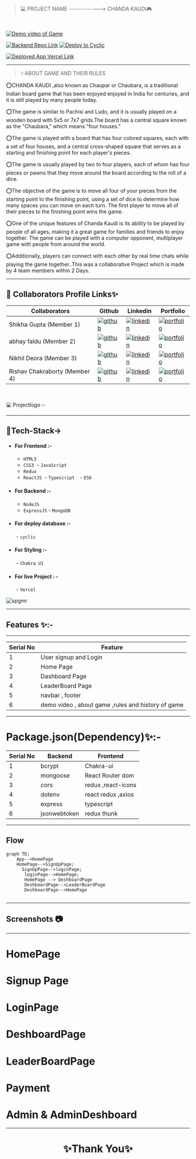> 💻 PROJECT NAME -------------> CHANDA KAUDI🎮

<br>

<a href="https://drive.google.com/file/d/18ubJcPyNQTvUz4YCmmxmjzRizXB8QrOv/view">![Demo video of Game](https://img.shields.io/badge/Demo_Video_Of_Game-Click_ME-brightgreen.svg?style=plastic&logo=YouTube&logoColor=red)</a>

[![Backend Repo Link](https://img.shields.io/badge/Backend_Repo_Link-0A66C2?style=for-the-badge&logo=github&logoColor=#FF7139)](https://github.com/abhayfaldu/abashed-store-5188-backend)
[![Deploy to Cyclic](https://img.shields.io/badge/Deployed_Cyclic_Link-0A66C2?style=for-the-badge&logo=ko-fi&logoColor=white)](https://different-bat-sun-hat.cyclic.app
)

[![Deployed App Vercel Link](https://img.shields.io/badge/Deployed_App_Vercel_Link-000?style=for-the-badge&logo=ko-fi&logoColor=white)]()

---


> ✨ABOUT GAME AND THEIR RULES

⭕CHANDA KAUDI ,also known as Chaupar or Chaubara, is a traditional Indian board game that has been enjoyed enjoyed in India for centuries, and it is still played by many people today.

⭕The game is similar to Pachisi and Ludo, and it is usually played on a wooden board with 5x5 or 7x7 grids.The board has a central square known as the "Chaubara," which means "four houses."

⭕The game is played with a board that has four colored squares, each with a set of four houses, and a central cross-shaped square that serves as a starting and finishing point for each player's pieces. 

⭕The game is usually played by two to four players, each of whom has four pieces or pawns that they move around the board according to the roll of a dice.

⭕The objective of the game is to move all four of your pieces from the starting point to the finishing point, using a set of dice to determine how many spaces you can move on each turn. The first player to move all of their pieces to the finishing point wins the game.

⭕One of the unique features of Chanda Kaudi is its ability to be played by people of all ages, making it a great game for families and friends to enjoy together. 
The game can be played with a computer opponent, multiplayer game with people from around the world. 

⭕Additionally, players can connect with each other by real time chats while playing the game together..This was a collaborative Project which is made by 4 team members within 2 Days.

---


## 🔗 Collaborators Profile Links✨



| Collaborators | Github                                                                                                                                   | Linkedin                                                                                                                                                            | Portfolio                                                                                                                                    |
| ------------- | ---------------------------------------------------------------------------------------------------------------------------------------- | ------------------------------------------------------------------------------------------------------------------------------------------------------------------- | -------------------------------------------------------------------------------------------------------------------------------------------- |
| Shikha Gupta  (Member 1)| [![github](https://img.shields.io/badge/github-1DA1F2?style=for-the-badge&logo=github&logoColor=white)](https://github.com/shikhu51197/)| [![linkedin](https://img.shields.io/badge/linkedin-0A66C2?style=for-the-badge&logo=linkedin&logoColor=white)](https://www.linkedin.com/in/shikha-gupta-12a2b5199) |[![portfolio](https://img.shields.io/badge/my_portfolio-000?style=for-the-badge&logo=ko-fi&logoColor=white)](https://shikhu51197.github.io/) | 
|abhay faldu (Member 2) | [![github](https://img.shields.io/badge/github-1DA1F2?style=for-the-badge&logo=github&logoColor=white)](https://github.com/DeshmukhMandar3) | [![linkedin](https://img.shields.io/badge/linkedin-0A66C2?style=for-the-badge&logo=linkedin&logoColor=white)](https://www.linkedin.com/in/mandar-deshmukh-62821b189/) | [![portfolio](https://img.shields.io/badge/my_portfolio-000?style=for-the-badge&logo=ko-fi&logoColor=white)](https://deshmukhmandar3.github.io/) |
| Nikhil Deora (Member 3) | [![github](https://img.shields.io/badge/github-1DA1F2?style=for-the-badge&logo=github&logoColor=white)](https://github.com/geraltyen) |[![linkedin](https://img.shields.io/badge/linkedin-0A66C2?style=for-the-badge&logo=linkedin&logoColor=white)](https://www.linkedin.com/in/giri-reddy-geralt/) | [![portfolio](https://img.shields.io/badge/my_portfolio-000?style=for-the-badge&logo=ko-fi&logoColor=white)](http://geraltyen.github.io) |
| Rishav Chakraborty (Member 4)| [![github](https://img.shields.io/badge/github-1DA1F2?style=for-the-badge&logo=github&logoColor=white)](https://github.com/kallol0011) |[![linkedin](https://img.shields.io/badge/linkedin-0A66C2?style=for-the-badge&logo=linkedin&logoColor=white)](https://www.linkedin.com/in/kallol-sarkar-229000210/) | [![portfolio](https://img.shields.io/badge/my_portfolio-000?style=for-the-badge&logo=ko-fi&logoColor=white)](https://kallol0011.github.io/) |


<br>

💻 Projectlogo :- 

 

---
## 💫Tech-Stack->

- #### For Frontend :-
   - `HTML5`
  - `CSS3`
  - `JavaScript `
   - `Redux`
  - `ReactJS`
  - `Typescript `
   - `ES6 `

- #### For Backend :-
   - `NodeJS`
   - `ExpressJS`
   - `MongoDB `

- #### For deploy database :- 
   - `cyclic `

- #### For Styling :-  
   - `Chakra UI `
   

- #### For live Project : -
   - `Vercel`
   



![spgmr](https://user-images.githubusercontent.com/107506646/222902675-7e06b37e-bbca-4803-9792-cc6752afee3e.gif)

---
## Features ✨:-
---
 | Serial No            | Feature                                                              |
| ----------------- | ------------------------------------------------------------------ |
| 1 | User signup and Login |
| 2 | Home Page  |
| 3 | Dashboard Page  |
| 4 | LeaderBoard  Page|
| 5 | navbar , footer |
| 6 | demo video , about game ,rules and history of game |

---
# Package.json(Dependency)✨:-

 | Serial No            | Backend                      |  Frontend      |
| ----------------- | -------------------|------------------------ |
| 1 | bcrypt |   Chakra-ui |
| 2 | mongoose |  React Router dom |
| 3 | cors |    redux ,react-icons |
| 4 | dotenv |  react redux ,axios |
| 5 | express | typescript |
| 6 | jsonwebtoken | redux thunk |

---

## Flow

```mermaid
graph TD;
    App-->HomePage
    HomePage-->SignUpPage;
      SignUpPage-->loginPage;
       loginPage-->HomePage;
       HomePage --> DeshboardPage
       DeshboardPage-->LeaderBoardPage
       DeshboardPage-->HomePage
     
```

---
## Screenshots 📷
---

# HomePage




# Signup Page 



# LoginPage



# DeshboardPage



# LeaderBoardPage



#  Payment 


# Admin & AdminDeshboard


---


<h1 align="center">✨Thank You✨</h1>
